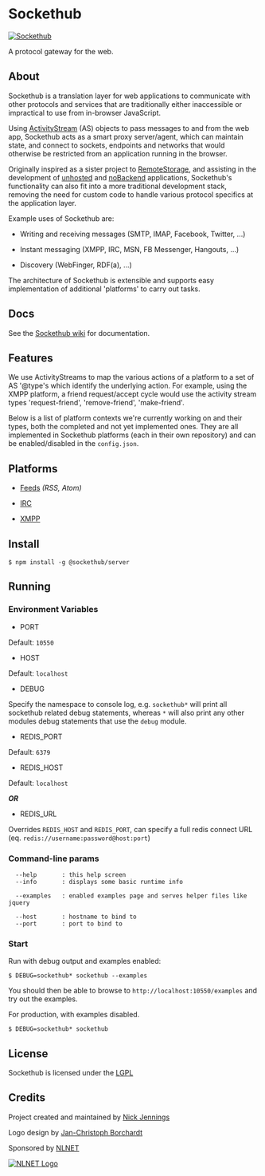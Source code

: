 # Sockethub

[![Sockethub](http://sockethub.org/res/img/sockethub-logo.svg)](http://sockethub.org)

A protocol gateway for the web.

## About

Sockethub is a translation layer for web applications to communicate with
other protocols and services that are traditionally either inaccessible or
impractical to use from in-browser JavaScript.

Using [ActivityStream](http://activitystrea.ms/) (AS) objects to pass messages
to and from the web app, Sockethub acts as a smart proxy server/agent, which
can maintain state, and connect to sockets, endpoints and networks that would
otherwise be restricted from an application running in the browser.

Originally inspired as a sister project to
[RemoteStorage](https://remotestorage.io), and assisting in the development of
[unhosted](http://unhosted.org) and [noBackend](http://nobackend.org)
applications, Sockethub's functionality can also fit into a more traditional
development stack, removing the need for custom code to handle various protocol
specifics at the application layer.

Example uses of Sockethub are:

-   Writing and receiving messages (SMTP, IMAP, Facebook, Twitter, ...)

-   Instant messaging (XMPP, IRC, MSN, FB Messenger, Hangouts, ...)

-   Discovery (WebFinger, RDF(a), ...)

The architecture of Sockethub is extensible and supports easy implementation
of additional 'platforms' to carry out tasks.

## Docs

See the [Sockethub wiki](https://github.com/sockethub/sockethub/wiki) for
documentation.

## Features

We use ActivityStreams to map the various actions of a platform to a set of AS
'@type's which identify the underlying action. For example, using the XMPP
platform, a friend request/accept cycle would use the activity stream types
'request-friend', 'remove-friend', 'make-friend'.

Below is a list of platform contexts we're currently working on and their types,
both the completed and not yet implemented ones. They are all implemented in
Sockethub platforms (each in their own repository) and can be enabled/disabled
in the `config.json`.

## Platforms

-   [Feeds](../platform-feeds) _(RSS, Atom)_

-   [IRC](../platform-irc)

-   [XMPP](../platform-xmpp)

## Install

`$ npm install -g @sockethub/server`

## Running

### Environment Variables

-   PORT

Default: `10550`

-   HOST

Default: `localhost`

-   DEBUG

Specify the namespace to console log, e.g. `sockethub*` will print all sockethub
related debug statements, whereas `*` will also print any other modules debug
statements that use the `debug` module.

-   REDIS_PORT

Default: `6379`

-   REDIS_HOST

Default: `localhost`

**_OR_**

-   REDIS_URL

Overrides `REDIS_HOST` and `REDIS_PORT`, can specify a full redis connect URL
(eq. `redis://username:password@host:port`)

### Command-line params

```
  --help       : this help screen
  --info       : displays some basic runtime info

  --examples   : enabled examples page and serves helper files like jquery

  --host       : hostname to bind to
  --port       : port to bind to
```

### Start

Run with debug output and examples enabled:

`$ DEBUG=sockethub* sockethub --examples`

You should then be able to browse to `http://localhost:10550/examples` and try
out the examples.

For production, with examples disabled.

`$ DEBUG=sockethub* sockethub`

## License

Sockethub is licensed under the
[LGPL](https://github.com/sockethub/sockethub/blob/master/LICENSE)

## Credits

Project created and maintained by [Nick Jennings](http://github.com/silverbucket)

Logo design by [Jan-Christoph Borchardt](http://jancborchardt.net)

Sponsored by [NLNET](http://nlnet.nl)

[![NLNET Logo](http://sockethub.org/res/img/nlnet-logo.svg)](http://nlnet.nl)

